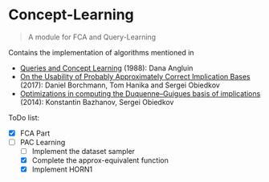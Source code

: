 # Concept-Learning
> A module for FCA and Query-Learning

Contains the implementation of algorithms mentioned in
  * [Queries and Concept Learning](https://link.springer.com/content/pdf/10.1023/A:1022821128753.pdf) (1988): Dana Angluin
  * [On the Usability of Probably Approximately Correct Implication Bases](https://arxiv.org/pdf/1701.00877.pdf) (2017): Daniel Borchmann, Tom Hanika and Sergei Obiedkov
  * [Optimizations in computing the Duquenne–Guigues
basis of implications](https://link.springer.com/content/pdf/10.1007%2Fs10472-013-9353-y.pdf) (2014): Konstantin Bazhanov, Sergei Obiedkov


ToDo list:
- [x] FCA Part
- [ ] PAC Learning
  - [ ] Implement the dataset sampler
  - [x] Complete the approx-equivalent function
  - [x] Implement HORN1
